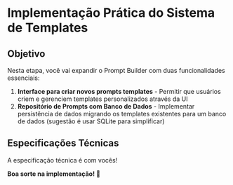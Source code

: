 # Implementação Prática do Sistema de Templates

## Objetivo

Nesta etapa, você vai expandir o Prompt Builder com duas funcionalidades essenciais:

1. **Interface para criar novos prompts templates** - Permitir que usuários criem e gerenciem templates personalizados através da UI
2. **Repositório de Prompts com Banco de Dados** - Implementar persistência de dados migrando os templates existentes para um banco de dados (sugestão é usar SQLite para simplificar)

## Especificações Técnicas

A especificação técnica é com vocês!

**Boa sorte na implementação! 🚀** 